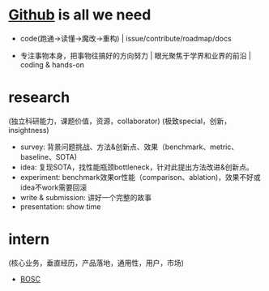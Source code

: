 # [Github](https://github.com/xyfgemini) is all we need 

- code(跑通->读懂->魔改->重构) | issue/contribute/roadmap/docs

- 专注事物本身，把事物往搞好的方向努力 | 眼光聚焦于学界和业界的前沿 | coding & hands-on 

	

# research 

(独立科研能力，课题价值，资源，collaborator) (极致special，创新，insightness)

- survey: 背景问题挑战、方法&创新点、效果（benchmark、metric、 baseline、SOTA)
- idea: 复现SOTA，找性能瓶颈bottleneck，针对此提出方法改进&创新点。
- experiment: benchmark效果or性能（comparison、ablation)，效果不好或idea不work需要回滚
- write & submission: 讲好一个完整的故事
- presentation: show time




# intern 

(核心业务，垂直经历，产品落地，通用性，用户，市场)

- [BOSC](https://shinezyy.github.io/ArchShineZ/post/recruit-dsa/)



